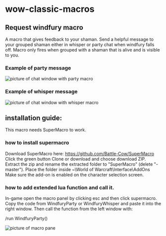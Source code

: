 # wow-classic-macros


## Request windfury macro
A macro that gives feedback to your shaman. Send a helpful message to your grouped shaman either in whisper or party chat when windfury falls off. Macro only fires when grouped with a shaman that is alive and is visible to you.

### Example of party message
<img src="https://github.com/TimAndreJacobsen/wow-classic-macros/raw/master/assets/partychat.png" alt="picture of chat window with party macro">

### Example of whisper message
<img src="https://github.com/TimAndreJacobsen/wow-classic-macros/blob/master/assets/whisper.png" alt="picture of chat window with whisper macro">


## installation guide:
This macro needs SuperMacro to work.

### how to install supermacro
Download SuperMacro here: https://github.com/Battle-Cow/SuperMacro
Click the green button Clone or download and choose download ZIP.
Extract the zip and rename the extracted folder to "SuperMacro" (delete "-master").
Place the folder inside ~\World of Warcraft\Interface\AddOns
Make sure the add-on is enabled on the character selection screen.

### how to add extended lua function and call it.
In-game open the macro panel by clicking esc and then click supermacro.
Copy the code from WindfuryParty or WindfuryWhisper and paste it into the right window.
Then call the function from the left window with:

/run WindfuryParty()

<img src="https://github.com/TimAndreJacobsen/wow-classic-macros/blob/master/assets/macro-pane.png" alt="picture of macro pane">

